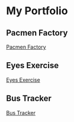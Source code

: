 # My Portfolio
## Pacmen Factory
<a href="https://dandudek7.github.io/pacmen-MIT-pp1"> Pacmen Factory </a>
## Eyes Exercise
<a href="https://dandudek7.github.io/eyes-MIT-pp1/"> Eyes Exercise </a>
## Bus Tracker
<a href="https://dandudek7.github.io/bus-tracker-MIT-pp1"> Bus Tracker </a>
